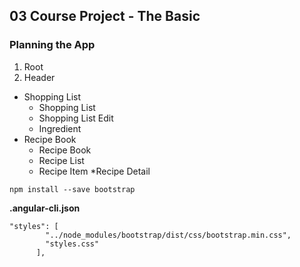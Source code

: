 ## 03 Course Project - The Basic

### Planning the App

1. Root
2. Header
  * Shopping List
    * Shopping List
    * Shopping List Edit
    * Ingredient
  * Recipe Book
    * Recipe Book
    * Recipe List
    * Recipe Item
    *Recipe Detail
 
```
npm install --save bootstrap
``` 

__.angular-cli.json__
```
"styles": [
        "../node_modules/bootstrap/dist/css/bootstrap.min.css",
        "styles.css"
      ],
```